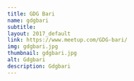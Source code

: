 ```yaml
---
title: GDG Bari
name: gdgbari
subtitle: 
layout: 2017_default
link: https://www.meetup.com/GDG-bari/
img: gdgbari.jpg
thumbnail: gdgbari.jpg
alt: Gdgbari
description: Gdgbari
---
```

